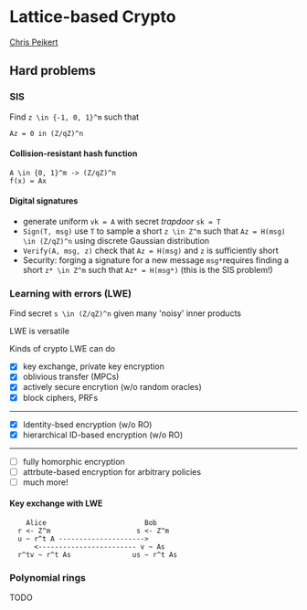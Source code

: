 # Lattice-based Crypto

[Chris Peikert](https://www.youtube.com/watch?v=FVFw_qb1ZkY)

## Hard problems

### SIS

Find  `z \in {-1, 0, 1}^m` such that

```
Az = 0 in (Z/qZ)^n
```

#### Collision-resistant hash function

```
A \in {0, 1}^m -> (Z/qZ)^n
f(x) = Ax
```

#### Digital signatures

- generate uniform `vk = A` with secret *trapdoor* `sk = T`
- `Sign(T, msg)` use `T` to sample a short `z \in Z^m` such that `Az = H(msg) \in (Z/qZ)^n` using discrete Gaussian distribution
- `Verify(A, msg, z)` check that `Az = H(msg)` and `z` is sufficiently short
- Security: forging a signature for a new message `msg*`requires finding a short `z* \in Z^m` such that `Az* = H(msg*)` (this is the SIS problem!)

### Learning with errors (LWE)

Find secret `s \in (Z/qZ)^n` given many 'noisy' inner products

LWE is versatile

Kinds of crypto LWE can do

- [x] key exchange, private key encryption
- [x] oblivious transfer (MPCs)
- [x] actively secure encrytion (w/o random oracles)
- [x] block ciphers, PRFs

-------

- [x] Identity-bsed encryption (w/o RO)
- [x] hierarchical ID-based encryption (w/o RO)

-------

- [ ] fully homorphic encryption
- [ ] attrbute-based encryption for arbitrary policies
- [ ] much more!

#### Key exchange with LWE

```
    Alice                        Bob
  r <- Z^m                     s <- Z^m
  u ~ r^t A --------------------->
      <------------------------ v ~ As
  r^tv ~ r^t As               us ~ r^t As
```

### Polynomial rings

TODO

